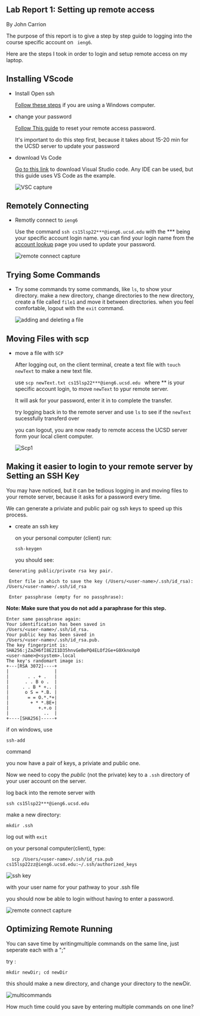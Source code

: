 ## Lab Report 1: Setting up remote access 

By John Carrion

The purpose of this report is to give a step by step guide to logging into the course specific account on  ``` ieng6```.

Here are the steps I took in order to login and setup remote access on my laptop.

## Installing VScode

* Install Open ssh

  [Follow these steps](https://docs.microsoft.com/en-us/windows-server/administration/openssh/openssh_install_firstuse) if you are using a Windows computer.
  
* change your password  

  [Follow This guide](How-to-Reset-your-Password.pdf) to reset your remote access password.
  
  
  
  It's important to do this step first, because it takes about 15-20 min for the UCSD server to update your password
  
* download Vs Code

    [Go to this link](https://code.visualstudio.com/download) to download Visual Studio code.
    Any IDE can be used, but this guide uses VS Code as the example.
    
    ![VSC capture](https://user-images.githubusercontent.com/102689054/162342170-81d27c7d-66a4-43f5-9f0a-7d1fd46b07a7.PNG)

## Remotely Connecting
    
* Remotly connect to ``` ieng6 ```

  Use the command ``` ssh cs15lsp22***@ieng6.ucsd.edu ``` with the *** being your specific account login name.
  you can find your login name from the [account lookup](https://sdacs.ucsd.edu/~icc/index.php) page you used to update your password.
  
  ![remote connect capture](https://user-images.githubusercontent.com/102689054/162341886-ec49dd9a-215d-43a4-9864-38eb6d9f760a.PNG)

## Trying Some Commands
  
* Try some commands
   try some commands, like ``ls``, to show your directory. make a new directory, change directories to the new directory, create a file called ``file1``
   and move it between directories. when you feel comfortable, logout with the ``exit`` command.
   
   ![adding and deleting a file](https://user-images.githubusercontent.com/102689054/162341769-f92d09d5-bd0e-4319-bebb-37cb451af116.PNG)
   
## Moving Files with scp
   
* move a file with ```SCP```

  After logging out, on the client terminal, create a text file with ``touch newText`` to make a new text file.
  
  use ```scp newText.txt cs15lsp22***@ieng6.ucsd.edu ``` where ** is your specific account login, to move ``` newText ``` to ypur remote server.
  
  It will ask for your password, enter it in to complete the transfer.
  
  try logging back in to the remote server and use ```ls``` to see if the ``` newText ``` sucessfully transferd over
  
  you can logout, you are now ready to remote access the UCSD server form your local client computer.
  
  ![Scp1](https://user-images.githubusercontent.com/102689054/162342004-7cd24ecf-b5d4-4f79-b4fa-d5942a38696c.PNG)
  

## Making it easier to login to your remote server by Setting an SSH Key

  You may have noticed, but it can be tedious logging in and moving files to your remote server, because it asks for a password every time.
  
  We can generate a priviate and public pair og ssh keys to speed up this process.
  
* create an ssh key
  
  on your personal computer (client) run:
  
  ```ssh-keygen```
  
  you should see:
  
 ``` 
  Generating public/private rsa key pair.
  
  Enter file in which to save the key (/Users/<user-name>/.ssh/id_rsa): /Users/<user-name>/.ssh/id_rsa
  
  Enter passphrase (empty for no passphrase):
 ```
 **Note: Make sure that you do not add a paraphrase for this step.**
 
 ```
 Enter same passphrase again:
Your identification has been saved in
/Users/<user-name>/.ssh/id_rsa.
Your public key has been saved in
/Users/<user-name>/.ssh/id_rsa.pub.
The key fingerprint is:
SHA256:jZaZH6fI8E2I1D35hnvGeBePQ4ELOf2Ge+G0XknoXp0
<user-name>@<system>.local
The key's randomart image is:
+---[RSA 3072]----+
|                 |
|       . . + .   |
|      . . B o .  |
|     . . B * +.. |
|      o S = *.B. |
|       = = O.*.*+|
|        + * *.BE+|
|           +.+.o |
|             ..  |
+----[SHA256]-----+

```

if on windows, use
```
ssh-add
``` 
command

you now have a pair of keys, a priviate and public one.

  Now we need to copy the _public_ (not the private) key to a ```.ssh``` directory of your user
  account on the server. 
  
  log back into the remote server with 
  ``` 
  ssh cs15lsp22***@ieng6.ucsd.edu 
  ```
  
  make a new directory:
  
  ```mkdir .ssh```
  
  log out with ```exit```
  
  on your personal computer(client), type:
  
```
  scp /Users/<user-name>/.ssh/id_rsa.pub cs15lsp22zz@ieng6.ucsd.edu:~/.ssh/authorized_keys
```

![ssh key](https://user-images.githubusercontent.com/102689054/162342120-f4295ee6-dfd3-4993-a52e-50d8e9d1b943.PNG)

with <user-name> your user name for your pathway to your .ssh file
  
  you should now be able to login without having to enter a password.

![remote connect capture](https://user-images.githubusercontent.com/102689054/162286392-d2a25752-a560-4154-bb0c-85fcb747f4ca.PNG)

## Optimizing Remote Running
  
  You can save time by writingmultiple commands on the same line, just seperate each with a  ";"
  
  try : 
  ```
  mkdir newDir; cd newDir
  ```
  
  this should make a new directory, and change your directory to the newDir.
  
  ![multicommands](https://user-images.githubusercontent.com/102689054/163460827-4ab23798-92e3-4d8d-bf4b-88ad78669405.PNG)
  
  How much time could you save by entering multiple commands on one line?


